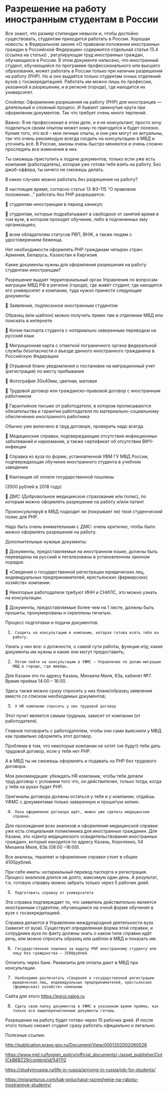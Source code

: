 # Разрешение на работу иностранным студентам в России

Все знают, что размер стипендии невысок и, чтобы достойно существовать, студентам приходится работать в России. Хорошая новость: в Федеральном законе «О правовом положении иностранных граждан в Российской Федерации» содержится отдельная статья 13.4 (ссылка на статью) , регулирующая труд иностранных граждан, обучающихся в России. В этом документе написано, что иностранный студент, обучающийся по программе профессионального или высшего образования, может работать в России только при наличии разрешения на работу (РНР). Но и оно выдаётся только студентам очных отделений вузов с госаккредитацией. Работать им можно лишь по профессии, указанной в разрешении, и в регионе (городе), где находится их университет.



Спойлер: Оформление разрешения на работу (РНР) для иностранцев — длительный и сложный процесс. И бывают замкнутые круги при оформлении документов. Так что требует очень много терпений. 

Важно: Я не профессионал в этом деле, и я не консультант, просто хочу поделиться своим опытом может кому-то пригодится и будет полезно. Кроме того, это всё – мои личные опыты, и они уже могут не актуальны, так что очень рекомендую всегда сходить на консультацию в МВД и уточнить всё. В России, законы очень быстро меняются и очень сложно проследить все изменения в них.

Ты сможешь приступить к подаче документов, только если уже есть компания (работодатель), которая уже готова тебя взять на работу. Без джоб-оффера, ты ничего не сможешь делать.



В каких случаях можно работать без разрешения на работу?

В настоящее время, согласно статье 13 ФЗ-115 “О правовом положении…” работать без РНР разрешается:

🔸  студентам-иностранцам в период каникул; 

🔸 студентам, которые подрабатывают в свободное от занятий время в том вузе, в котором проходят обучение, либо в подчиненных ему организациях; 

🔸 всем обладателям статусов РВП, ВНЖ, а также людям с удостоверением беженца. 

Нет необходимости оформлять РНР гражданам четырех стран: Армения, Беларусь, Казахстан и Киргизия.



Какие документы нужны для оформления разрешения на работу студентам-иностранцам?

Разрешение выдает территориальный орган Управления по вопросам миграции МВД РФ в регионе (городе), где живёт студент, где находится его университет и компании, туда нужно принести следующие документы:

🔸 Заявление, подписанное иностранным студентом

Образец (или шаблон) можно получить прямо там в отделении МВД или поискать в интернете. 

🔸 Копия паспорта студента с нотариально заверенным переводом на русский язык

🔸 Миграционная карта с отметкой пограничного органа федеральной службы безопасности о въезде данного иностранного гражданина в Российскую Федерацию

🔸 Отрывной бланк уведомления о постановке на миграционный учет (регистрация) по месту пребывания

🔸 Фотография 30x40мм, цветная, матовая 

🔸 Трудовой договор или гражданско-правовой договор с иностранным работником

🔸 Гарантийное письмо от работодателя, в котором прописываются обязательства и гарантии работодателя по материально-социальному обеспечению иностранного работника 

 Обычно уже включено в труд.договоре, проверить надо всегда.

🔸 Медицинские справки, подтверждающие отсутствие инфекционных заболеваний и наркомании, а также сертификат об отсутствии ВИЧ-инфекции

🔸 Справка из вуза по форме, установленной УВМ ГУ МВД России, подтверждающая обучение иностранного студента в учебном заведении

🔸 Квитанция об оплате государственной пошлины 

 (3500 рублей в 2018 году)

🔸 ДМС (Добровольное медицинское страхование или полис), по которым можно оформлять разрешение на работу и/или патент

 Проконсультируй в МВД подходит ли (покрывает ли) твой студенческий полис для РНР.

Надо быть очень внимательным с ДМС: очень критично, чтобы было можно оформлять разрешение на работу.



Дополнительные нужные документы:

🔸 Документы, предоставляемые на иностранном языке, должны быть переведены на русский и легализованы в установленном законом порядке.

🔸 «Сведения о государственной регистрации юридических лиц, индивидуальных предпринимателей, крестьянских (фермерских) хозяйств» компании.

🔸 Некоторые работодатели требуют ИНН и СНИЛС, это можно узнать на консультации.

🔸 Документы, предоставляемые более чем на 1 листе, должны быть прошиты, пронумерованы и скреплены печатью.



Процесс подготовки и подачи документов:

1.      Сходить на консультацию в компанию, которая готова взять тебя на работу. 

 Узнать у них все: о должности, о самой сути работы, функции итд; какие документы им нужны и какие они могут предоставить;

 

2.      Потом пойти на консультацию в УФМС — Управление по делам миграции МВД в городе, где живёшь. 

 Для Казани это по адресу Казань, Михаила Миля, 63а, кабинет №7. Время приёма 14:00 – 16:00. 

 Здесь также можно сразу спросить у них бланк/образец заявления вместе со списком необходимых документов;

 

3.      У HR компании cпросить у них трудовой договор 

 Этот пункт является самым трудным, зависит от компании (от работодателя). 

 Главное поговорить с работодателем, чтобы они сами выяснили у МВД как правильно оформлять этот договор. 

 Проблема в том, что некоторые компании не хотят (не будут) тебе дать трудовой договор, если у тебя нет РНР. 

 А в МВД ты не сможешь оформлять и подавать на РНР без трудового договора. 

 Моя рекомендация: убеждать HR компании, чтобы тебе делали труд.договор с условием того что, он действителен, только тогда, когда у тебя на руках будет РНР. 

 Оригиналы договора должны остаться у тебя и у компании, отдаёшь УФМС с документами только заверенную и прошитую копию.

 

4.      Пока оформление договора идёт, можно уже сделать медицинские справки. 

 Для прохождения всех анализов и оформления медицинской справки уже есть специальная поликлиника для иностранных гражданин. Для Казани, это «Центр медицинского освидетельствования иностранных граждан», который находится по адресу Казань, Короленко, 54 Михаила Миля, 63в (08:00 –16:00). 

 Все анализы, терапевт и оформление справки стоит в общее 4100рублей. 

 При себе иметь: нотариальный перевод паспорта и регистрация. Процесс анализов длится не долго, максимум один день. А результат, т.е. готовую справку можно забрать только через 5 рабочих дней.

 

5.      Подготовить справку от университета 

 Эта справка подтверждает то, что заявитель действительно является иностранным студентом, обучающимся на очной форме обучения в вузе с госаккредитацией. 

 Справка делается в Управлении международной деятельности вуза (зависит от вуза). Существует определенная форма этой справки, и сотрудники вуза по факту должны знать о каком типе справки идёт речь, или можно спросить образец или шаблон в МВД и показать им.

 

6.      Государственная пошлина за выдачу РНР иностранному студенту или лицу без гражданства – 3500рублей. 

 Оплатить через банк. Реквизиты для оплаты дают в МВД при консультации.

 

7.      Необходимо распечатать «Сведения о государственной регистрации юридических лиц, индивидуальных предпринимателей, крестьянских (фермерских) хозяйств» компании 

 Сайта для этого https://egrul.nalog.ru 

 

8.      Сдать свою папку документов в УФМС в указанном время приёма, как только все вышеперечисленные документы готовы. 

 Разрешение на работу будет готово через 15 рабочих дней. И после этого только сможет студент сразу работать официально и легально. 


Полезные ссылки: 

http://publication.pravo.gov.ru/Document/View/0001202002060026 

https://www.mid.ru/foreign_policy/official_documents/-/asset_publisher/CptICkB6BZ29/content/id/541112

https://studyinrussia.ru/life-in-russia/arriving-in-russia/job-for-students/ 

https://migranturus.com/kak-poluchajut-razreshenie-na-rabotu-inostrannye-studenty/